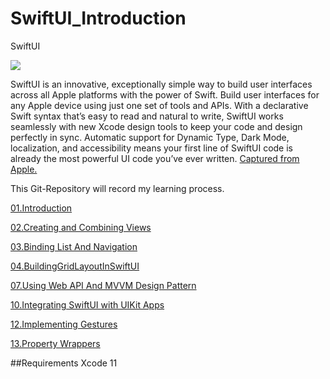 # SwiftUI_Introduction
SwiftUI

![](https://developer.apple.com/assets/elements/icons/swiftui/swiftui-96x96_2x.png)

SwiftUI is an innovative, exceptionally simple way to build user interfaces across all Apple platforms with the power of Swift. Build user interfaces for any Apple device using just one set of tools and APIs. With a declarative Swift syntax that’s easy to read and natural to write, SwiftUI works seamlessly with new Xcode design tools to keep your code and design perfectly in sync. Automatic support for Dynamic Type, Dark Mode, localization, and accessibility means your first line of SwiftUI code is already the most powerful UI code you’ve ever written. [Captured from Apple.][SwiftUI]

This Git-Repository will record my learning process.

[01.Introduction][01.Introduction]

[02.Creating and Combining Views][02.Creating and Combining Views]

[03.Binding List And Navigation][03.Binding List And Navigation]

[04.BuildingGridLayoutInSwiftUI][04.BuildingGridLayoutInSwiftUI]

[07.Using Web API And MVVM Design Pattern][07.Using Web API And MVVM Design Pattern]

[10.Integrating SwiftUI with UIKit Apps][10.Integrating SwiftUI with UIKit Apps]

[12.Implementing Gestures][12.Implementing Gestures]

[13.Property Wrappers][13.Property Wrappers]

##Requirements
Xcode 11

  [SwiftUI]: <https://developer.apple.com/xcode/swiftui/>
  [01.Introduction]: <https://github.com/der1598c/SwiftUI_Introduction/tree/master/01.Introduction>
  [02.Creating and Combining Views]: <https://github.com/der1598c/SwiftUI_Introduction/tree/master/02.Creating and Combining Views>
  [03.Binding List And Navigation]: <https://github.com/der1598c/SwiftUI_Introduction/tree/master/03.Binding List And Navigation>
  [04.BuildingGridLayoutInSwiftUI]: <https://github.com/der1598c/SwiftUI_Introduction/tree/master/04.BuildingGridLayoutInSwiftUI>
  [07.Using Web API And MVVM Design Pattern]: <https://github.com/der1598c/SwiftUI_Introduction/tree/master/07.Using Web API And MVVM Design Pattern>
  [10.Integrating SwiftUI with UIKit Apps]: <https://github.com/der1598c/SwiftUI_Introduction/tree/master/10.Integrating SwiftUI with UIKit Apps>
  [12.Implementing Gestures]: <https://github.com/der1598c/SwiftUI_Introduction/tree/master/12.Implementing Gestures>
  [13.Property Wrappers]: <https://github.com/der1598c/SwiftUI_Introduction/tree/master/13.Property Wrappers>
